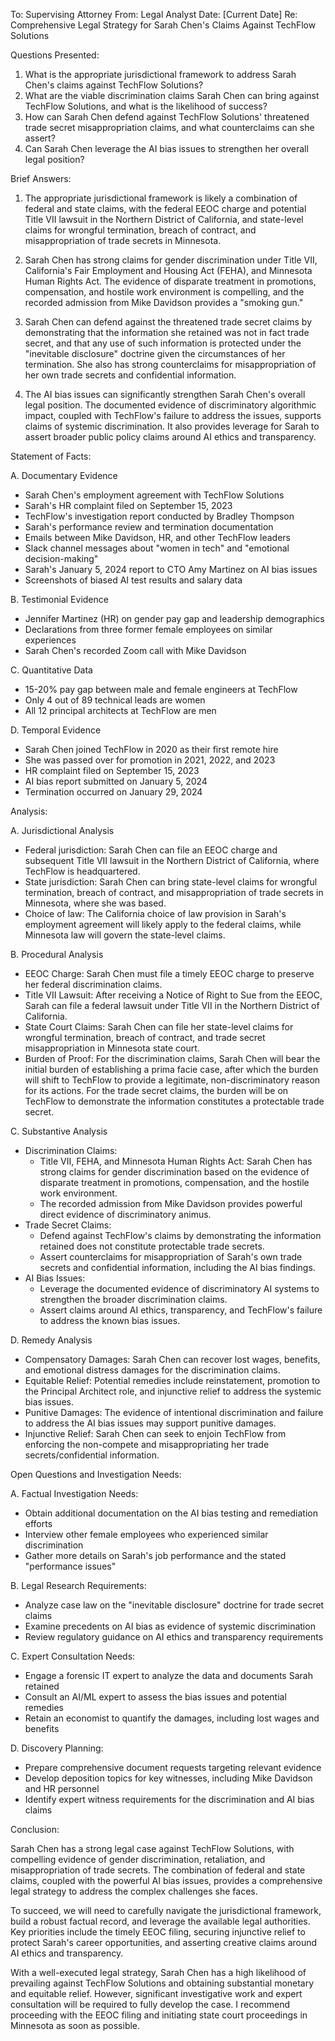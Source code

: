 To: Supervising Attorney
From: Legal Analyst
Date: [Current Date]
Re: Comprehensive Legal Strategy for Sarah Chen's Claims Against TechFlow Solutions

Questions Presented:

1. What is the appropriate jurisdictional framework to address Sarah Chen's claims against TechFlow Solutions?
2. What are the viable discrimination claims Sarah Chen can bring against TechFlow Solutions, and what is the likelihood of success?
3. How can Sarah Chen defend against TechFlow Solutions' threatened trade secret misappropriation claims, and what counterclaims can she assert? 
4. Can Sarah Chen leverage the AI bias issues to strengthen her overall legal position?

Brief Answers:

1. The appropriate jurisdictional framework is likely a combination of federal and state claims, with the federal EEOC charge and potential Title VII lawsuit in the Northern District of California, and state-level claims for wrongful termination, breach of contract, and misappropriation of trade secrets in Minnesota.

2. Sarah Chen has strong claims for gender discrimination under Title VII, California's Fair Employment and Housing Act (FEHA), and Minnesota Human Rights Act. The evidence of disparate treatment in promotions, compensation, and hostile work environment is compelling, and the recorded admission from Mike Davidson provides a "smoking gun."

3. Sarah Chen can defend against the threatened trade secret claims by demonstrating that the information she retained was not in fact trade secret, and that any use of such information is protected under the "inevitable disclosure" doctrine given the circumstances of her termination. She also has strong counterclaims for misappropriation of her own trade secrets and confidential information.

4. The AI bias issues can significantly strengthen Sarah Chen's overall legal position. The documented evidence of discriminatory algorithmic impact, coupled with TechFlow's failure to address the issues, supports claims of systemic discrimination. It also provides leverage for Sarah to assert broader public policy claims around AI ethics and transparency.

Statement of Facts:

A. Documentary Evidence
   - Sarah Chen's employment agreement with TechFlow Solutions
   - Sarah's HR complaint filed on September 15, 2023
   - TechFlow's investigation report conducted by Bradley Thompson
   - Sarah's performance review and termination documentation
   - Emails between Mike Davidson, HR, and other TechFlow leaders
   - Slack channel messages about "women in tech" and "emotional decision-making"
   - Sarah's January 5, 2024 report to CTO Amy Martinez on AI bias issues
   - Screenshots of biased AI test results and salary data

B. Testimonial Evidence
   - Jennifer Martinez (HR) on gender pay gap and leadership demographics
   - Declarations from three former female employees on similar experiences
   - Sarah Chen's recorded Zoom call with Mike Davidson

C. Quantitative Data
   - 15-20% pay gap between male and female engineers at TechFlow
   - Only 4 out of 89 technical leads are women
   - All 12 principal architects at TechFlow are men

D. Temporal Evidence
   - Sarah Chen joined TechFlow in 2020 as their first remote hire
   - She was passed over for promotion in 2021, 2022, and 2023
   - HR complaint filed on September 15, 2023
   - AI bias report submitted on January 5, 2024
   - Termination occurred on January 29, 2024

Analysis:

A. Jurisdictional Analysis
   - Federal jurisdiction: Sarah Chen can file an EEOC charge and subsequent Title VII lawsuit in the Northern District of California, where TechFlow is headquartered.
   - State jurisdiction: Sarah Chen can bring state-level claims for wrongful termination, breach of contract, and misappropriation of trade secrets in Minnesota, where she was based.
   - Choice of law: The California choice of law provision in Sarah's employment agreement will likely apply to the federal claims, while Minnesota law will govern the state-level claims.

B. Procedural Analysis
   - EEOC Charge: Sarah Chen must file a timely EEOC charge to preserve her federal discrimination claims.
   - Title VII Lawsuit: After receiving a Notice of Right to Sue from the EEOC, Sarah can file a federal lawsuit under Title VII in the Northern District of California.
   - State Court Claims: Sarah Chen can file her state-level claims for wrongful termination, breach of contract, and trade secret misappropriation in Minnesota state court.
   - Burden of Proof: For the discrimination claims, Sarah Chen will bear the initial burden of establishing a prima facie case, after which the burden will shift to TechFlow to provide a legitimate, non-discriminatory reason for its actions. For the trade secret claims, the burden will be on TechFlow to demonstrate the information constitutes a protectable trade secret.

C. Substantive Analysis
   - Discrimination Claims:
     - Title VII, FEHA, and Minnesota Human Rights Act: Sarah Chen has strong claims for gender discrimination based on the evidence of disparate treatment in promotions, compensation, and the hostile work environment.
     - The recorded admission from Mike Davidson provides powerful direct evidence of discriminatory animus.
   - Trade Secret Claims:
     - Defend against TechFlow's claims by demonstrating the information retained does not constitute protectable trade secrets.
     - Assert counterclaims for misappropriation of Sarah's own trade secrets and confidential information, including the AI bias findings.
   - AI Bias Issues:
     - Leverage the documented evidence of discriminatory AI systems to strengthen the broader discrimination claims.
     - Assert claims around AI ethics, transparency, and TechFlow's failure to address the known bias issues.

D. Remedy Analysis
   - Compensatory Damages: Sarah Chen can recover lost wages, benefits, and emotional distress damages for the discrimination claims.
   - Equitable Relief: Potential remedies include reinstatement, promotion to the Principal Architect role, and injunctive relief to address the systemic bias issues.
   - Punitive Damages: The evidence of intentional discrimination and failure to address the AI bias issues may support punitive damages.
   - Injunctive Relief: Sarah Chen can seek to enjoin TechFlow from enforcing the non-compete and misappropriating her trade secrets/confidential information.

Open Questions and Investigation Needs:

A. Factual Investigation Needs:
   - Obtain additional documentation on the AI bias testing and remediation efforts
   - Interview other female employees who experienced similar discrimination
   - Gather more details on Sarah's job performance and the stated "performance issues"

B. Legal Research Requirements:
   - Analyze case law on the "inevitable disclosure" doctrine for trade secret claims
   - Examine precedents on AI bias as evidence of systemic discrimination
   - Review regulatory guidance on AI ethics and transparency requirements

C. Expert Consultation Needs:
   - Engage a forensic IT expert to analyze the data and documents Sarah retained
   - Consult an AI/ML expert to assess the bias issues and potential remedies
   - Retain an economist to quantify the damages, including lost wages and benefits

D. Discovery Planning:
   - Prepare comprehensive document requests targeting relevant evidence
   - Develop deposition topics for key witnesses, including Mike Davidson and HR personnel
   - Identify expert witness requirements for the discrimination and AI bias claims

Conclusion:

Sarah Chen has a strong legal case against TechFlow Solutions, with compelling evidence of gender discrimination, retaliation, and misappropriation of trade secrets. The combination of federal and state claims, coupled with the powerful AI bias issues, provides a comprehensive legal strategy to address the complex challenges she faces.

To succeed, we will need to carefully navigate the jurisdictional framework, build a robust factual record, and leverage the available legal authorities. Key priorities include the timely EEOC filing, securing injunctive relief to protect Sarah's career opportunities, and asserting creative claims around AI ethics and transparency.

With a well-executed legal strategy, Sarah Chen has a high likelihood of prevailing against TechFlow Solutions and obtaining substantial monetary and equitable relief. However, significant investigative work and expert consultation will be required to fully develop the case. I recommend proceeding with the EEOC filing and initiating state court proceedings in Minnesota as soon as possible.